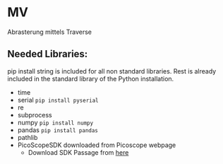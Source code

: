 # MV
Abrasterung mittels Traverse
## Needed Libraries:
pip install string is included for all non standard libraries. Rest is already included in the standard library of the Python installation.
  * time
  * serial `pip install pyserial`
  * re
  * subprocess
  * numpy `pip install numpy`
  * pandas `pip install pandas`
  * pathlib
  * PicoScopeSDK downloaded from Picoscope webpage
    * Download SDK Passage from [here](https://www.picotech.com/downloads)
